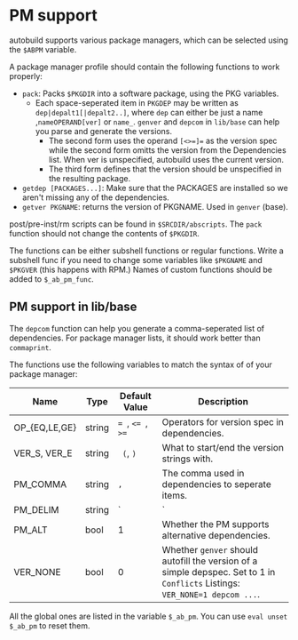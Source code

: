 PM support
==========

autobuild supports various package managers, which can be selected using the `$ABPM` variable.

A package manager profile should contain the following functions to work properly:

  * `pack`: Packs `$PKGDIR` into a software package, using the PKG variables.
    * Each space-seperated item in `PKGDEP` may be written as `dep|depalt1[|depalt2..]`, where `dep` can either be just a name ,`nameOPERAND[ver]` or `name_`. `genver` and `depcom` in `lib/base` can help you parse and generate the versions.
      * The second form uses the operand `[<>=]=` as the version spec while the second form omitts the version from the Dependencies list. When ver is unspecified, autobuild uses the current version. 
      * The third form defines that the version should be unspecified in the resulting package.
  * `getdep [PACKAGES...]`: Make sure that the PACKAGES are installed so we aren't missing any of the dependencies.
  * `getver PKGNAME`: returns the version of PKGNAME. Used in `genver` (base).

post/pre-inst/rm scripts can be found in `$SRCDIR/abscripts`. The `pack` function should not change the contents of `$PKGDIR`. 

The functions can be either subshell functions or regular functions. Write a subshell func if you need to change some variables like `$PKGNAME` and `$PKGVER` (this happens with RPM.) Names of custom functions should be added to `$_ab_pm_func`.

PM support in lib/base
----------------------

The `depcom` function can help you generate a comma-seperated list of dependencies. For package manager lists, it should work better than `commaprint`.

The functions use the following variables to match the syntax of of your package manager:

Name		| Type	| Default Value		| Description
----------------|-------|-----------------------|------------
OP_{EQ,LE,GE}	| string| `= `, `<= `, `>= `	| Operators for version spec in dependencies.
VER_S, VER_E	| string| ` (`, `)`		| What to start/end the version strings with.
PM_COMMA	| string| `, `			| The comma used in dependencies to seperate items.
PM_DELIM	| string| ` | `			| The deliminator used to seperate alternatives.
PM_ALT		| bool	| 1			| Whether the PM supports alternative dependencies.
VER_NONE	| bool	| 0			| Whether `genver` should autofill the version of a simple depspec. Set to 1 in `Conflicts` Listings: `VER_NONE=1 depcom ...`.

All the global ones are listed in the variable `$_ab_pm`. You can use `eval unset $_ab_pm` to reset them.
